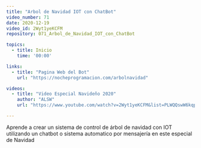```yaml
---
title: "Arbol de Navidad IOT con ChatBot"
video_number: 71
date: 2020-12-19
video_id: 2Wyt1yeKCFM
repository: 071_Arbol_de_Navidad_IOT_con_ChatBot

topics:
  - title: Inicio
    time: '00:00'

links:
  - title: "Pagina Web del Bot"
    url: "https://nocheprogramacion.com/arbolnavidad"

videos:
  - title: "Video Especial Navideño 2020"
    author: "ALSW"
    url: "https://www.youtube.com/watch?v=2Wyt1yeKCFM&list=PLWQQswW6kqpU9MU68MFOa6Q6pbQ1mdDJQ"

---
```


Aprende a crear un sistema de control de árbol de navidad con IOT utilizando un chatbot o sistema automatico por mensajería en este especial de Navidad
